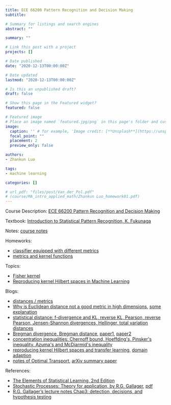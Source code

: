 ```yaml
---
title: ECE 66200 Pattern Recognition and Decision Making
subtitle: 

# Summary for listings and search engines
abstract: ""

summary: ""

# Link this post with a project
projects: []

# Date published
date: "2020-12-13T00:00:00Z"

# Date updated
lastmod: "2020-12-13T00:00:00Z"

# Is this an unpublished draft?
draft: false

# Show this page in the Featured widget?
featured: false

# Featured image
# Place an image named `featured.jpg/png` in this page's folder and customize its options here.
image:
  caption: '' # for example, 'Image credit: [**Unsplash**](https://unsplash.com/photos/CpkOjOcXdUY)'
  focal_point: ""
  placement: 2
  preview_only: false

authors:
- Zhankun Luo

tags:
- machine learning

categories: []

# url_pdf: "files/post/Van_der_Pol.pdf"
# (course/MA_intro_applied_math/Zhankun Luo_homework01.pdf)
---
```

<!--more-->
Course Description: [ECE 66200 Pattern Recognition and Decision Making](https://engineering.purdue.edu/~mboutin/ECE662.html)

Textbook: [Introduction to Statistical Pattern Recognition, K. Fukunaga](https://www.elsevier.com/books/introduction-to-statistical-pattern-recognition/fukunaga/978-0-08-047865-4)

Notes: [course notes](https://engineering.purdue.edu/~mboutin/ECE662_files/Lecture_NotesECE662.pdf)

Homeworks:
* [classifier equipped with different metrics](ECE637_Zhankun_Luo_hw1.pdf)
* [metrics and kernel functions](ECE637_Zhankun_Luo_hw2.pdf)

Topics:
* [Fisher kernel](https://direct.mit.edu/neco/article-abstract/16/1/115/6806/Asymptotic-Properties-of-the-Fisher-Kernel)
* [Reproducing kernel Hilbert spaces in Machine Learning](http://www.gatsby.ucl.ac.uk/~gretton/coursefiles/rkhscourse.html)

Blogs:
* [distances / metrics](https://zhuanlan.zhihu.com/p/101277851)
* [Why is Euclidean distance not a good metric in high dimensions](https://stats.stackexchange.com/questions/99171/why-is-euclidean-distance-not-a-good-metric-in-high-dimensions), [some explanation](https://www.zhihu.com/question/323639342/answer/1235542428)
* [statistical distance: f-divergence and KL, reverse KL, Pearson, reverse Pearson, Jensen-Shannon divergences, Hellinger, total variation distances](https://www.zhihu.com/question/39872326/answer/92491155)
* [Bregman divergence, Bregman distance](https://www.zhihu.com/question/22426561/answer/209594421), [paper1](https://ieeexplore.ieee.org/document/1459065), [paper2](https://www.jmlr.org/papers/volume6/banerjee05b/banerjee05b.pdf)
* [concentration inequalities: Chernoff bound, Hoeffding's, Pinsker's inequality, Azuma's and McDiarmid's inequality](https://zhuanlan.zhihu.com/p/424198728)
* [reproducing kernel Hilbert spaces and transfer learning](https://zhuanlan.zhihu.com/p/440595446), [domain adaption](https://zhuanlan.zhihu.com/p/439560708)
* [notes of Optimal Transport](https://zhuanlan.zhihu.com/p/82424946), [arXiv summary paper](https://arxiv.org/pdf/1803.00567.pdf)

References:
* [The Elements of Statistical Learning, 2nd Edition](https://hastie.su.domains/Papers/ESLII.pdf)
* [Stochastic Processes: Theory for application, by R.G. Gallager](https://www.cambridge.org/td/titles/stochastic-processes-theory-applications), [pdf](http://ce.sharif.edu/courses/97-98/1/ce695-1/resources/root/Resources/Gallager_R.G._Stochastic_Processes_Theory_for_Applications.pdf)
* [R.G. Gallager’s lecture notes Chap3: detection, decisions, and hypothesis testing](http://web.mit.edu/gallager/www/papers/chap3.pdf)